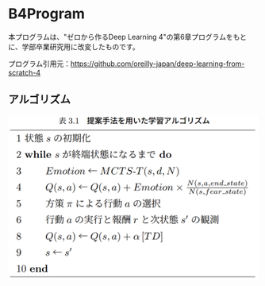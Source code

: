 # B4Program

本プログラムは、"ゼロから作るDeep Learning 4"の第6章プログラムをもとに、学部卒業研究用に改変したものです。

プログラム引用元：https://github.com/oreilly-japan/deep-learning-from-scratch-4

## アルゴリズム
![algorithm](https://github.com/tomytomy-johnson/B4Program/blob/main/algorithm.png)
